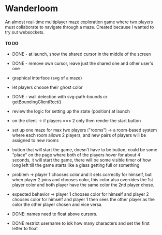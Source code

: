 # Wanderloom

An almost real-time multiplayer maze exploration game where two players must collaborate to navigate through a maze. Created because I wanted to try out websockets.

#### TO DO
- DONE - at launch, show the shared cursor in the middle of the screen
- DONE - remove own cursor, leave just the shared one and other user's one
- graphical interface (svg of a maze)
- let players choose their ghost color
- DONE - wall detection with svg-path-bounds or getBoundingClientRect()
- review the logic for setting up the state (position) at launch
- on the client -> if players === 2 only then render the start button
- set up one maze for max two players ("rooms") -> a room-based system where each room allows 2 players, and new pairs of players will be assigned to new rooms
- button that will start the game, doesn't have to be button, could be some "place" on the page where both of the players hover for about 4 seconds, it will start the game, there will be some visible timer of how long left till the game starts like a glass getting full or something

- problem -> player 1 chooses color and it sets correctly for himself, but when player 2 joins and chooses color, this color also overrides the 1st player color and both player have the same color the 2nd player chose.
- expected behavior -> player 1 chooses color for himself and player 2 chooses color for himself and player 1 then sees the other player as the color the other player chosen and vice versa.

- DONE: names need to float above cursors.
- DONE restrict username to idk how many characters and set the first letter to float